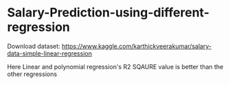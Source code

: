 # Salary-Prediction-using-different-regression

Download dataset: https://www.kaggle.com/karthickveerakumar/salary-data-simple-linear-regression

Here Linear and polynomial regression's R2 SQAURE value is better than the other regressions
